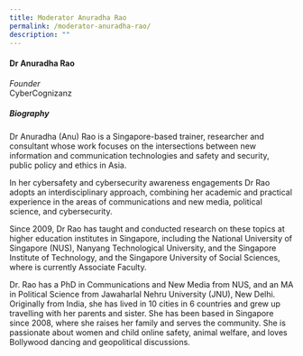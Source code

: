 ```yaml
---
title: Moderator Anuradha Rao
permalink: /moderator-anuradha-rao/
description: ""
---
```

<!--   ![](/images/Speakers/Anuradha%20Rao.jpg)! -->

#### **Dr Anuradha Rao**

*Founder*  
CyberCognizanz 

##### **Biography**
Dr Anuradha (Anu) Rao is a Singapore-based trainer, researcher and consultant whose work focuses on the intersections between new information and communication technologies and safety and security, public policy and ethics in Asia.

In her cybersafety and cybersecurity awareness engagements Dr Rao adopts an interdisciplinary approach, combining her academic and practical experience in the areas of communications and new media, political science, and cybersecurity.

Since 2009, Dr Rao has taught and conducted research on these topics at higher education institutes in Singapore, including the National University of Singapore (NUS), Nanyang Technological University, and the Singapore Institute of Technology, and the Singapore University of Social Sciences, where is currently Associate Faculty. 

Dr. Rao has a PhD in Communications and New Media from NUS, and an MA in Political Science from Jawaharlal Nehru University (JNU), New Delhi. Originally from India, she has lived in 10 cities in 6 countries and grew up travelling with her parents and sister. She has been based in Singapore since 2008, where she raises her family and serves the community. She is passionate about women and child online safety, animal welfare, and loves Bollywood dancing and geopolitical discussions.